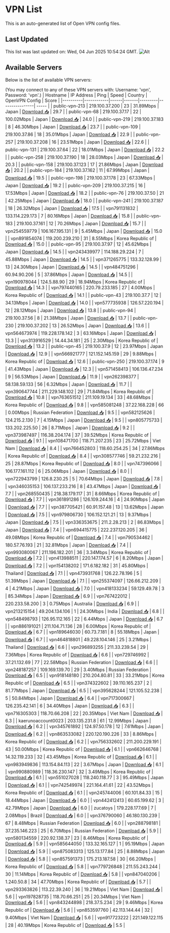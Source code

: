 # VPN List

This is an auto-generated list of Open VPN config files.

## Last Updated

This list was last updated on: Wed, 04 Jun 2025 10:54:24 GMT.
![Alt](https://repobeats.axiom.co/api/embed/186b98318ef1479477931607c1ad7d823f12451f.svg "Repobeats analytics image")

## Available Servers

Below is the list of available VPN servers:

(You may connect to any of these VPN servers with: Username: 'vpn', Password: 'vpn'.)
| Hostname | IP Address | Ping | Speed | Country | OpenVPN Config | Score |
|----------|------------|------|-------|---------|----------------| ----- |
| public-vpn-213 | 219.100.37.200 | 23 | 31.89Mbps | Japan | [Download 📥](./configs/server_0_JP.ovpn) | 29.7 |
| public-vpn-68 | 219.100.37.17 | 22 | 100.02Mbps | Japan | [Download 📥](./configs/server_1_JP.ovpn) | 24.0 |
| public-vpn-219 | 219.100.37.183 | 8 | 46.30Mbps | Japan | [Download 📥](./configs/server_2_JP.ovpn) | 23.7 |
| public-vpn-109 | 219.100.37.86 | 18 | 35.01Mbps | Japan | [Download 📥](./configs/server_3_JP.ovpn) | 22.9 |
| public-vpn-257 | 219.100.37.208 | 16 | 23.51Mbps | Japan | [Download 📥](./configs/server_4_JP.ovpn) | 22.6 |
| public-vpn-131 | 219.100.37.64 | 22 | 18.01Mbps | Japan | [Download 📥](./configs/server_5_JP.ovpn) | 22.2 |
| public-vpn-258 | 219.100.37.190 | 18 | 28.03Mbps | Japan | [Download 📥](./configs/server_6_JP.ovpn) | 20.3 |
| public-vpn-158 | 219.100.37.123 | 17 | 21.86Mbps | Japan | [Download 📥](./configs/server_7_JP.ovpn) | 20.2 |
| public-vpn-184 | 219.100.37.162 | 11 | 67.99Mbps | Japan | [Download 📥](./configs/server_8_JP.ovpn) | 19.5 |
| public-vpn-198 | 219.100.37.178 | 23 | 67.33Mbps | Japan | [Download 📥](./configs/server_9_JP.ovpn) | 19.2 |
| public-vpn-209 | 219.100.37.215 | 16 | 17.53Mbps | Japan | [Download 📥](./configs/server_10_JP.ovpn) | 18.2 |
| public-vpn-76 | 219.100.37.50 | 21 | 42.25Mbps | Japan | [Download 📥](./configs/server_11_JP.ovpn) | 18.0 |
| public-vpn-241 | 219.100.37.187 | 18 | 26.32Mbps | Japan | [Download 📥](./configs/server_12_JP.ovpn) | 17.5 |
| vpn791131832 | 133.114.229.173 | 7 | 80.16Mbps | Japan | [Download 📥](./configs/server_13_JP.ovpn) | 15.8 |
| public-vpn-183 | 219.100.37.161 | 12 | 70.26Mbps | Japan | [Download 📥](./configs/server_14_JP.ovpn) | 15.7 |
| vpn254559779 | 106.167.195.131 | 9 | 5.45Mbps | Japan | [Download 📥](./configs/server_15_JP.ovpn) | 15.0 |
| vpn891854074 | 119.200.239.210 | 31 | 8.55Mbps | Korea Republic of | [Download 📥](./configs/server_16_KR.ovpn) | 15.0 |
| public-vpn-95 | 219.100.37.97 | 12 | 45.62Mbps | Japan | [Download 📥](./configs/server_17_JP.ovpn) | 14.5 |
| vpn243439977 | 114.188.29.224 | 7 | 45.88Mbps | Japan | [Download 📥](./configs/server_18_JP.ovpn) | 14.5 |
| vpn371265775 | 133.32.128.99 | 13 | 24.30Mbps | Japan | [Download 📥](./configs/server_19_JP.ovpn) | 14.5 |
| vpn484751296 | 60.94.90.206 | 5 | 37.86Mbps | Japan | [Download 📥](./configs/server_20_JP.ovpn) | 14.5 |
| vpn190978044 | 124.5.88.90 | 29 | 18.94Mbps | Korea Republic of | [Download 📥](./configs/server_21_KR.ovpn) | 14.3 |
| vpn797440165 | 220.79.233.185 | 27 | 4.00Mbps | Korea Republic of | [Download 📥](./configs/server_22_KR.ovpn) | 14.1 |
| public-vpn-43 | 219.100.37.7 | 12 | 34.13Mbps | Japan | [Download 📥](./configs/server_23_JP.ovpn) | 14.0 |
| vpn577735938 | 126.57.220.194 | 12 | 28.12Mbps | Japan | [Download 📥](./configs/server_24_JP.ovpn) | 13.8 |
| public-vpn-94 | 219.100.37.56 | 8 | 21.38Mbps | Japan | [Download 📥](./configs/server_25_JP.ovpn) | 13.7 |
| public-vpn-230 | 219.100.37.202 | 13 | 26.52Mbps | Japan | [Download 📥](./configs/server_26_JP.ovpn) | 13.6 |
| vpn564673974 | 119.228.178.142 | 3 | 63.16Mbps | Japan | [Download 📥](./configs/server_27_JP.ovpn) | 13.3 |
| vpn313916529 | 14.44.34.181 | 25 | 2.30Mbps | Korea Republic of | [Download 📥](./configs/server_28_KR.ovpn) | 13.2 |
| public-vpn-45 | 219.100.37.9 | 12 | 23.97Mbps | Japan | [Download 📥](./configs/server_29_JP.ovpn) | 12.9 |
| vpn566921777 | 121.152.145.159 | 29 | 9.88Mbps | Korea Republic of | [Download 📥](./configs/server_30_KR.ovpn) | 12.6 |
| public-vpn-250 | 219.100.37.174 | 9 | 41.43Mbps | Japan | [Download 📥](./configs/server_31_JP.ovpn) | 12.3 |
| vpn571458413 | 106.136.47.234 | 9 | 56.53Mbps | Japan | [Download 📥](./configs/server_32_JP.ovpn) | 11.9 |
| vpn262398377 | 58.138.59.133 | 56 | 6.32Mbps | Japan | [Download 📥](./configs/server_33_JP.ovpn) | 11.7 |
| vpn390647744 | 211.229.148.102 | 29 | 71.84Mbps | Korea Republic of | [Download 📥](./configs/server_34_KR.ovpn) | 10.8 |
| vpn763651512 | 211.109.19.134 | 33 | 48.68Mbps | Korea Republic of | [Download 📥](./configs/server_35_KR.ovpn) | 9.8 |
| vpn585081248 | 37.22.168.228 | 66 | 0.00Mbps | Russian Federation | [Download 📥](./configs/server_36_RU.ovpn) | 9.5 |
| vpn582125626 | 124.215.2.130 | 7 | 4.15Mbps | Japan | [Download 📥](./configs/server_37_JP.ovpn) | 9.5 |
| vpn805775733 | 133.202.225.50 | 26 | 8.71Mbps | Japan | [Download 📥](./configs/server_38_JP.ovpn) | 9.2 |
| vpn373987497 | 116.38.204.174 | 37 | 39.52Mbps | Korea Republic of | [Download 📥](./configs/server_39_KR.ovpn) | 9.1 |
| vpn108471700 | 118.71.207.235 | 23 | 25.72Mbps | Viet Nam | [Download 📥](./configs/server_40_VN.ovpn) | 8.4 |
| vpn766452803 | 118.60.254.25 | 34 | 27.86Mbps | Korea Republic of | [Download 📥](./configs/server_41_KR.ovpn) | 8.4 |
| vpn308577746 | 59.21.232.216 | 25 | 28.87Mbps | Korea Republic of | [Download 📥](./configs/server_42_KR.ovpn) | 8.0 |
| vpn747396066 | 106.177.161.112 | 6 | 25.06Mbps | Japan | [Download 📥](./configs/server_43_JP.ovpn) | 8.0 |
| vpn722943799 | 126.8.230.25 | 5 | 70.64Mbps | Japan | [Download 📥](./configs/server_44_JP.ovpn) | 7.8 |
| vpn346035153 | 106.137.233.216 | 8 | 43.47Mbps | Japan | [Download 📥](./configs/server_45_JP.ovpn) | 7.7 |
| vpn268550435 | 218.38.179.117 | 31 | 8.66Mbps | Korea Republic of | [Download 📥](./configs/server_46_KR.ovpn) | 7.7 |
| vpn361891286 | 126.109.244.16 | 4 | 24.90Mbps | Japan | [Download 📥](./configs/server_47_JP.ovpn) | 7.7 |
| vpn387705421 | 60.91.157.48 | 13 | 13.62Mbps | Japan | [Download 📥](./configs/server_48_JP.ovpn) | 7.5 |
| vpn979806730 | 106.152.121.21 | 13 | 9.37Mbps | Japan | [Download 📥](./configs/server_49_JP.ovpn) | 7.5 |
| vpn336353675 | 211.2.28.213 | 2 | 86.83Mbps | Japan | [Download 📥](./configs/server_50_JP.ovpn) | 7.4 |
| vpn694415775 | 222.237.120.205 | 36 | 49.08Mbps | Korea Republic of | [Download 📥](./configs/server_51_KR.ovpn) | 7.4 |
| vpn790534462 | 180.57.76.193 | 21 | 32.81Mbps | Japan | [Download 📥](./configs/server_52_JP.ovpn) | 7.4 |
| vpn993080067 | 211.196.182.201 | 36 | 3.34Mbps | Korea Republic of | [Download 📥](./configs/server_53_KR.ovpn) | 7.2 |
| vpn413988511 | 220.147.174.57 | 6 | 8.20Mbps | Japan | [Download 📥](./configs/server_54_JP.ovpn) | 7.2 |
| vpn154138202 | 171.6.182.182 | 31 | 45.80Mbps | Thailand | [Download 📥](./configs/server_55_TH.ovpn) | 7.1 |
| vpn473931768 | 126.22.78.196 | 5 | 51.39Mbps | Japan | [Download 📥](./configs/server_56_JP.ovpn) | 7.1 |
| vpn255374097 | 126.66.212.209 | 4 | 4.21Mbps | Japan | [Download 📥](./configs/server_57_JP.ovpn) | 7.0 |
| vpn418133234 | 59.129.49.78 | 3 | 85.34Mbps | Japan | [Download 📥](./configs/server_58_JP.ovpn) | 6.9 |
| vpn767422012 | 220.233.58.200 | 3 | 0.75Mbps | Australia | [Download 📥](./configs/server_59_AU.ovpn) | 6.9 |
| vpn213215154 | 49.204.134.106 | 1 | 24.30Mbps | India | [Download 📥](./configs/server_60_IN.ovpn) | 6.8 |
| vpn548498793 | 126.95.112.165 | 22 | 6.44Mbps | Japan | [Download 📥](./configs/server_61_JP.ovpn) | 6.7 |
| vpn886191021 | 211.104.71.136 | 28 | 6.00Mbps | Korea Republic of | [Download 📥](./configs/server_62_KR.ovpn) | 6.7 |
| vpn189646030 | 60.73.7.181 | 8 | 55.18Mbps | Japan | [Download 📥](./configs/server_63_JP.ovpn) | 6.7 |
| vpn464818801 | 49.228.104.146 | 25 | 3.21Mbps | Thailand | [Download 📥](./configs/server_64_TH.ovpn) | 6.6 |
| vpn296893255 | 211.33.239.54 | 29 | 7.36Mbps | Korea Republic of | [Download 📥](./configs/server_65_KR.ovpn) | 6.6 |
| vpn729746992 | 37.21.132.69 | 77 | 22.58Mbps | Russian Federation | [Download 📥](./configs/server_66_RU.ovpn) | 6.6 |
| vpn248187257 | 109.169.139.70 | 29 | 3.40Mbps | Russian Federation | [Download 📥](./configs/server_67_RU.ovpn) | 6.5 |
| vpn918148180 | 210.204.80.81 | 33 | 33.21Mbps | Korea Republic of | [Download 📥](./configs/server_68_KR.ovpn) | 6.5 |
| vpn374322602 | 39.110.165.237 | 2 | 81.77Mbps | Japan | [Download 📥](./configs/server_69_JP.ovpn) | 6.5 |
| vpn395628244 | 121.105.52.238 | 5 | 50.84Mbps | Japan | [Download 📥](./configs/server_70_JP.ovpn) | 6.4 |
| vpn717300667 | 126.235.42.141 | 6 | 34.40Mbps | Japan | [Download 📥](./configs/server_71_JP.ovpn) | 6.3 |
| vpn716305303 | 118.70.66.208 | 22 | 20.35Mbps | Viet Nam | [Download 📥](./configs/server_72_VN.ovpn) | 6.3 |
| kaerunoaccount0023 | 203.135.231.8 | 61 | 12.99Mbps | Japan | [Download 📥](./configs/server_73_JP.ovpn) | 6.2 |
| vpn345761892 | 124.97.50.178 | 12 | 7.61Mbps | Japan | [Download 📥](./configs/server_74_JP.ovpn) | 6.2 |
| vpn863533082 | 220.120.190.226 | 33 | 8.86Mbps | Korea Republic of | [Download 📥](./configs/server_75_KR.ovpn) | 6.2 |
| vpn756332602 | 211.200.229.191 | 43 | 50.00Mbps | Korea Republic of | [Download 📥](./configs/server_76_KR.ovpn) | 6.1 |
| vpn662646768 | 14.32.119.233 | 32 | 43.45Mbps | Korea Republic of | [Download 📥](./configs/server_77_KR.ovpn) | 6.1 |
| vpn983949836 | 113.154.84.113 | 22 | 3.67Mbps | Japan | [Download 📥](./configs/server_78_JP.ovpn) | 6.1 |
| vpn990880989 | 118.36.230.147 | 32 | 3.49Mbps | Korea Republic of | [Download 📥](./configs/server_79_KR.ovpn) | 6.1 |
| vpn551027028 | 118.240.118.77 | 3 | 95.49Mbps | Japan | [Download 📥](./configs/server_80_JP.ovpn) | 6.1 |
| vpn742549974 | 221.164.41.61 | 22 | 43.52Mbps | Korea Republic of | [Download 📥](./configs/server_81_KR.ovpn) | 6.1 |
| vpn245744006 | 60.101.84.33 | 15 | 18.44Mbps | Japan | [Download 📥](./configs/server_82_JP.ovpn) | 6.0 |
| vpn442412413 | 60.65.199.62 | 3 | 42.79Mbps | Japan | [Download 📥](./configs/server_83_JP.ovpn) | 6.0 |
| zucatoys | 179.228.177.69 | 7 | 2.08Mbps | Brazil | [Download 📥](./configs/server_84_BR.ovpn) | 6.0 |
| vpn376790060 | 46.180.130.239 | 67 | 8.48Mbps | Russian Federation | [Download 📥](./configs/server_85_RU.ovpn) | 6.0 |
| vpn288798181 | 37.235.146.223 | 25 | 6.70Mbps | Russian Federation | [Download 📥](./configs/server_86_RU.ovpn) | 5.9 |
| vpn580134559 | 220.92.138.37 | 23 | 8.46Mbps | Korea Republic of | [Download 📥](./configs/server_87_KR.ovpn) | 5.9 |
| vpn585644050 | 133.32.165.127 | 1 | 95.19Mbps | Japan | [Download 📥](./configs/server_88_JP.ovpn) | 5.9 |
| vpn875083313 | 125.13.177.84 | 25 | 8.88Mbps | Japan | [Download 📥](./configs/server_89_JP.ovpn) | 5.8 |
| vpn857591373 | 175.213.187.58 | 30 | 66.20Mbps | Korea Republic of | [Download 📥](./configs/server_90_KR.ovpn) | 5.8 |
| vpn779726848 | 211.55.243.244 | 30 | 11.14Mbps | Korea Republic of | [Download 📥](./configs/server_91_KR.ovpn) | 5.8 |
| vpn847040206 | 1.240.50.8 | 34 | 47.70Mbps | Korea Republic of | [Download 📥](./configs/server_92_KR.ovpn) | 5.7 |
| vpn293363826 | 113.22.39.240 | 36 | 19.21Mbps | Viet Nam | [Download 📥](./configs/server_93_VN.ovpn) | 5.6 |
| vpn197828735 | 118.70.66.251 | 25 | 20.34Mbps | Viet Nam | [Download 📥](./configs/server_94_VN.ovpn) | 5.6 |
| vpn843244898 | 218.37.5.234 | 29 | 9.46Mbps | Korea Republic of | [Download 📥](./configs/server_95_KR.ovpn) | 5.6 |
| vpn853597760 | 42.113.144.44 | 32 | 9.40Mbps | Viet Nam | [Download 📥](./configs/server_96_VN.ovpn) | 5.6 |
| vpn917723222 | 221.149.122.115 | 28 | 40.19Mbps | Korea Republic of | [Download 📥](./configs/server_97_KR.ovpn) | 5.5 |
